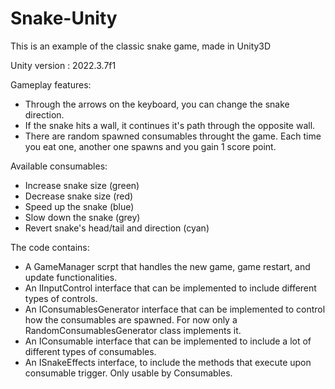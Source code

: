 # Snake-Unity

This is an example of the classic snake game, made in Unity3D

Unity version : 2022.3.7f1

Gameplay features:
- Through the arrows on the keyboard, you can change the snake direction.
- If the snake hits a wall, it continues it's path through the opposite wall.
- There are random spawned consumables throught the game. 
Each time you eat one, another one spawns and you gain 1 score point.

Available consumables:
- Increase snake size (green)
- Decrease snake size (red)
- Speed up the snake (blue)
- Slow down the snake (grey)
- Revert snake's head/tail and direction (cyan)

The code contains:
- A GameManager scrpt that handles the new game, game restart, and update functionalities.
- An IInputControl interface that can be implemented to include different types of controls.
- An IConsumablesGenerator interface that can be implemented to control how the consumables are spawned. For now only a RandomConsumablesGenerator class implements it.
- An IConsumable interface that can be implemented to include a lot of different types of consumables.
- An ISnakeEffects interface, to include the methods that execute upon consumable trigger. Only usable by Consumables.